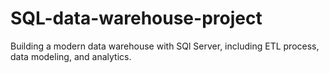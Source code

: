 # SQL-data-warehouse-project
Building a modern data warehouse with SQl Server, including ETL process, data modeling, and analytics.
